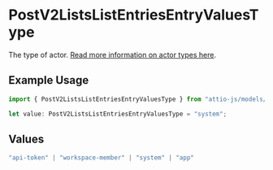 # PostV2ListsListEntriesEntryValuesType

The type of actor. [Read more information on actor types here](/docs/actors).

## Example Usage

```typescript
import { PostV2ListsListEntriesEntryValuesType } from "attio-js/models/operations";

let value: PostV2ListsListEntriesEntryValuesType = "system";
```

## Values

```typescript
"api-token" | "workspace-member" | "system" | "app"
```